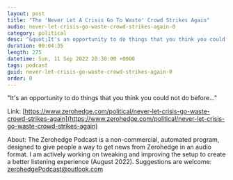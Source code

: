 ```yaml
---
layout: post
title: "The 'Never Let A Crisis Go To Waste' Crowd Strikes Again"
audio: never-let-crisis-go-waste-crowd-strikes-again-0
category: political
desc: "&quot;It's an opportunity to do things that you think you could not do before...&quot;"
duration: 00:04:35
length: 275
datetime: Sun, 11 Sep 2022 20:30:00 +0000
tags: podcast
guid: never-let-crisis-go-waste-crowd-strikes-again-0
order: 0
---
```

&quot;It's an opportunity to do things that you think you could not do before...&quot;

Link: [https://www.zerohedge.com/political/never-let-crisis-go-waste-crowd-strikes-again](https://www.zerohedge.com/political/never-let-crisis-go-waste-crowd-strikes-again)

About: The Zerohedge Podcast is a non-commercial, automated program, designed to give people a way to get news from Zerohedge in an audio format.  I am actively working on tweaking and improving the setup to create a better listening experience (August 2022).  Suggestions are welcome: [zerohedgePodcast@outlook.com](mailto:zerohedgePodcast@outlook.com)